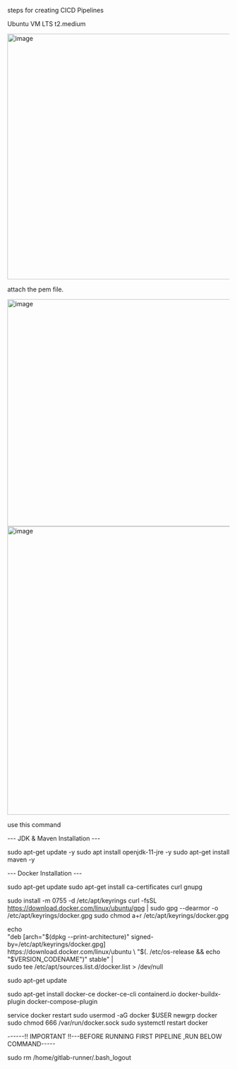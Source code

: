 steps for creating CICD Pipelines

Ubuntu VM LTS
t2.medium


<img width="557" alt="image" src="https://github.com/user-attachments/assets/594a4b6b-0539-43f2-9f8f-9954acabe3d7" />

attach the pem file.

<img width="515" alt="image" src="https://github.com/user-attachments/assets/805c8448-ce7a-4591-a601-1e4e82ea3d2c" />


<img width="654" alt="image" src="https://github.com/user-attachments/assets/3f88c61b-3865-41e0-a7f0-8221ea791580" />

use this command 

--- JDK & Maven Installation ---

sudo apt-get update -y
sudo apt install openjdk-11-jre -y
sudo apt-get install maven -y

--- Docker Installation ---

sudo apt-get update
sudo apt-get install ca-certificates curl gnupg

sudo install -m 0755 -d /etc/apt/keyrings
curl -fsSL https://download.docker.com/linux/ubuntu/gpg | sudo gpg --dearmor -o /etc/apt/keyrings/docker.gpg
sudo chmod a+r /etc/apt/keyrings/docker.gpg

echo \
  "deb [arch="$(dpkg --print-architecture)" signed-by=/etc/apt/keyrings/docker.gpg] https://download.docker.com/linux/ubuntu \
  "$(. /etc/os-release && echo "$VERSION_CODENAME")" stable" | \
  sudo tee /etc/apt/sources.list.d/docker.list > /dev/null
  
  sudo apt-get update
  
  sudo apt-get install docker-ce docker-ce-cli containerd.io docker-buildx-plugin docker-compose-plugin
  
service docker restart
sudo usermod -aG docker $USER
newgrp docker
sudo chmod 666 /var/run/docker.sock
sudo systemctl restart docker



------!! IMPORTANT !!---BEFORE RUNNING FIRST PIPELINE ,RUN BELOW COMMAND-----

sudo rm /home/gitlab-runner/.bash_logout



